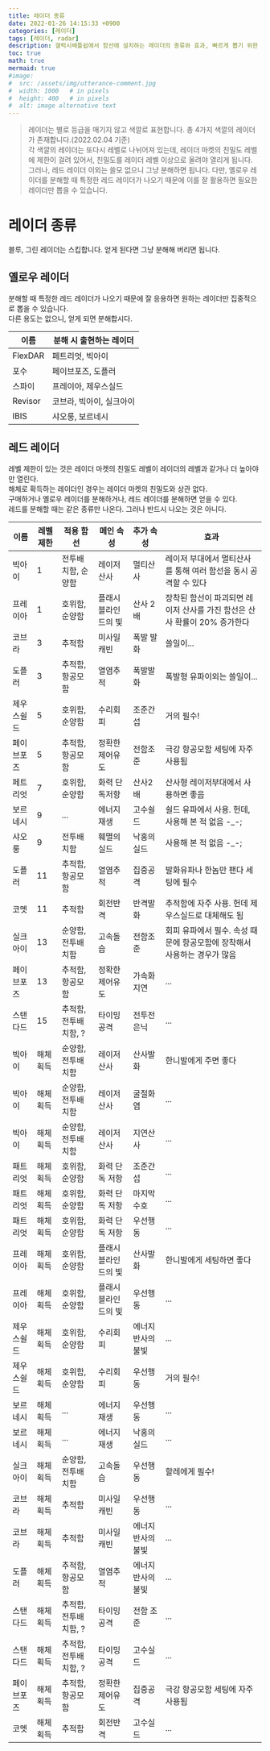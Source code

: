 ```yaml
---
title: 레이더 종류
date: 2022-01-26 14:15:33 +0900
categories: [레이더]
tags: [레이더, radar]
description: 갤럭시배틀쉽에서 함선에 설치하는 레이더의 종류와 효과, 빠르게 뽑기 위한 방법등을 설명합니다
toc: true
math: true
mermaid: true
#image:
#  src: /assets/img/utterance-comment.jpg
#  width: 1000   # in pixels
#  height: 400   # in pixels
#  alt: image alternative text
---
```


> 레이더는 별로 등급을 매기지 않고 색깔로 표현합니다. 총 4가지 색깔의 레이더가 존재합니다.(2022.02.04 기준)\
> 각 색깔의 레이더는 또다시 레벨로 나뉘어져 있는데, 레이더 마켓의 친밀도 레벨에 제한이 걸려 있어서, 친밀도를 레이더 레벨 이상으로 올려야 열리게 됩니다.\
> 그러나, 레드 레이더 이외는 쓸모 없으니 그냥 분해하면 됩니다. 다만, 옐로우 레이더를 분해할 때 특정한 레드 레이더가 나오기 때문에 이를 잘 활용하면 필요한 레이더만 뽑을 수 있습니다.


# 레이더 종류 
블루, 그린 레이더는 스킵합니다. 얻게 된다면 그냥 분해해 버리면 됩니다.  

## 옐로우 레이더
분해할 때 특정한 레드 레이더가 나오기 때문에 잘 응용하면 원하는 레이더만 집중적으로 뽑을 수 있습니다.  
다른 용도는 없으니, 얻게 되면 분해합시다.  

| 이름 | 분해 시 출현하는 레이더 | 
| -------- | -------- |
| FlexDAR | 페트리엇, 빅아이 | 
| 포수 | 페이브포즈, 도플러 |
| 스파이 | 프레이아, 제우스실드 |
| Revisor | 코브라, 빅아이, 실크아이 | 
| IBIS | 샤오룽, 보르네시 | 


## 레드 레이더
레벨 제한이 있는 것은 레이더 마켓의 친밀도 레벨이 레이더의 레벨과 같거나 더 높아야만 열린다.  
해체로 확득하는 레이더인 경우는 레이더 마켓의 친밀도와 상관 없다.  
구매하거나 옐로우 레이더를 분해하거나, 레드 레이더를 분해하면 얻을 수 있다.  
레드를 분해할 때는 같은 종류만 나온다. 그러나 반드시 나오는 것은 아니다.  

| 이름 | 레벨제한 | 적용 함선 | 메인 속성 | 추가 속성 | 효과 |
| -------- | -------- | -------- | -------- | -------- | -------- |
| 빅아이 | 1 | 전투배치함, 순양함 | 레이저 산사 | 멀티산사 | 레이저 부대에서 멀티산사를 통해 여러 함선을 동시 공격할 수 있다 |
| 프레이아 | 1 | 호위함, 순양함 | 플래시 블라인드의 빛 | 산사 2배 | 장착된 함선이 파괴되면 레이저 산사를 가진 함선은 산사 확률이 20% 증가한다 |
| 코브라 | 3 | 추적함 | 미사일 캐빈 | 폭발 발화 | 쓸일이... |
| 도플러 | 3 | 추적함, 항공모함 | 열염추적 | 폭발발화 | 폭발형 유파이외는 쓸일이... |
| 제우스쉴드 | 5 | 호위함, 순양함 | 수리회피 | 조준간섭 | 거의 필수! |
| 페이브포즈 | 5 | 추적함, 항공모함 | 정확한 제어유도 | 전함조준 | 극강 항공모함 세팅에 자주 사용됨 |
| 페트리엇 | 7 | 호위함, 순양함 | 화력 단독저항 | 산사2배 | 산사형 레이저부대에서 사용하면 좋음 |
| 보르네시 | 9 | ... | 에너지재생 | 고수쉴드 | 쉴드 유파에서 사용. 헌데, 사용해 본 적 없음 -_-; |
| 샤오룽 | 9 | 전투배치함 | 훼멸의 실드 | 낙홍의 실드 | 사용해 본 적 없음 -_-; |
| 도플러 | 11 | 추적함, 항공모함 | 열염추적 | 집중공격 | 발화유파나 한놈만 팬다 세팅에 필수 |
| 코멧 | 11 | 추적함 | 회전반격 | 반격발화 | 추적함에 자주 사용. 헌데 제우스실드로 대체해도 됨 |
| 실크아이 | 13 | 순양함, 전투배치함 | 고속돌습 | 전함조준 | 회피 유파에서 필수. 속성 때문에 항공모함에 장착해서 사용하는 경우가 많음 |
| 페이브포즈 | 13 | 추적함, 항공모함 | 정확한 제어유도 | 가속화 지연 | ... |
| 스탠다드 | 15 | 추적함, 전투배치함, ? | 타이밍공격 | 전투전 은닉 | ... |
| 빅아이 | 해체 획득 | 순양함, 전투배치함 | 레이저산사 | 산사발화 | 한니발에게 주면 좋다 |
| 빅아이 | 해체 획득 | 순양함, 전투배치함 | 레이저산사 | 굴절화염 | ... |
| 빅아이 | 해체 획득 | 순양함, 전투배치함 | 레이저산사 | 지연산사 | ... |
| 패트리엇 | 해체 획득 | 호위함, 순양함 | 화력 단독 저항 | 조준간섭 | ... |
| 패트리엇 | 해체 획득 | 호위함, 순양함 | 화력 단독 저항 | 마지막수호 | ... |
| 패트리엇 | 해체 획득 | 호위함, 순양함 | 화력 단독 저항 | 우선행동 | ... |
| 프레이아 | 해체 획득 | 호위함, 순양함 | 플래시 블라인드의 빛 | 산사발화 | 한니발에게 세팅하면 좋다 |
| 프레이아 | 해체 획득 | 호위함, 순양함 | 플래시 블라인드의 빛 | 우선행동 | ... |
| 제우스쉴드 | 해체 획득 | 호위함, 순양함 | 수리회피 | 에너지 반사의 불빛 | ... |
| 제우스쉴드 | 해체 획득 | 호위함, 순양함 | 수리회피 | 우선행동 | 거의 필수! |
| 보르네시 | 해체 획득 | ... | 에너지재생 | 우선행동 | ... |
| 보르네시 | 해체 획득 | ... | 에너지재생 | 낙홍의 실드 | ... |
| 실크아이 | 해체 획득 | 순양함, 전투배치함 | 고속돌습 | 우선행동 | 할레에게 필수! |
| 코브라 | 해체 획득 | 추적함 | 미사일 캐빈 | 우선행동 | ... |
| 코브라 | 해체 획득 | 추적함 | 미사일 캐빈 | 에너지 반사의 불빛 | ... |
| 도플러 | 해체 획득 | 추적함, 항공모함 | 열염추적 | 에너지 반사의 불빛 | ... |
| 스탠다드 | 해체 획득 | 추적함, 전투배치함, ? | 타이밍공격 | 전함 조준 | ... |
| 스탠다드 | 해체 획득 | 추적함, 전투배치함, ? | 타이밍공격 | 고수실드 | ... |
| 페이브포즈 | 해체 획득 | 추적함, 항공모함 | 정확한 제어유도 | 집중공격 | 극강 항공모함 세팅에 자주 사용됨 |
| 코멧 | 해체 획득 | 추적함 | 회전반격 | 고수실드 | ... |






